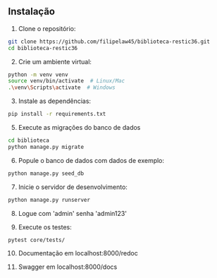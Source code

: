## Instalação

1. Clone o repositório:

  ```bash
  git clone https://github.com/filipelaw45/biblioteca-restic36.git
  cd biblioteca-restic36
  ```

2. Crie um ambiente virtual:

  ```bash
  python -m venv venv
  source venv/bin/activate  # Linux/Mac
  .\venv\Scripts\activate  # Windows
  ```

3. Instale as dependências:

  ```bash
  pip install -r requirements.txt
  ```

5. Execute as migrações do banco de dados

  ```bash
  cd biblioteca
  python manage.py migrate
  ```

6. Popule o banco de dados com dados de exemplo:

  ```bash
  python manage.py seed_db
  ```

7. Inicie o servidor de desenvolvimento:

  ```bash
  python manage.py runserver
  ```

8. Logue com 'admin' senha 'admin123'

9. Execute os testes:

  ```bash
  pytest core/tests/
  ```

10. Documentação em localhost:8000/redoc

11. Swagger em localhost:8000/docs


